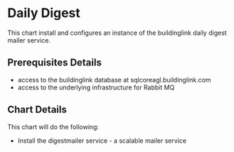 # Daily Digest

This chart install and configures an instance of the buildinglink 
daily digest mailer service.

## Prerequisites Details

* access to the buildinglink database at sqlcoreagl.buildinglink.com
* access to the underlying infrastructure for Rabbit MQ

## Chart Details

This chart will do the following:

* Install the digestmailer service - a scalable mailer service
  